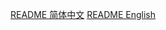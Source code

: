 <a href="https://github.com/naitap/mcov/blob/main/README-CN.md">README 简体中文</a>
<a href="https://github.com/naitap/mcov/blob/main/README-EN.md">README English</a>
